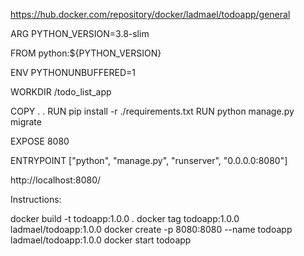 https://hub.docker.com/repository/docker/ladmael/todoapp/general

ARG PYTHON_VERSION=3.8-slim

FROM python:${PYTHON_VERSION}

ENV PYTHONUNBUFFERED=1

WORKDIR /todo_list_app

COPY . .
RUN pip install -r ./requirements.txt
RUN python manage.py migrate

EXPOSE 8080

ENTRYPOINT ["python", "manage.py", "runserver", "0.0.0.0:8080"]

http://localhost:8080/


Instructions:

docker build -t todoapp:1.0.0 .
docker tag todoapp:1.0.0 ladmael/todoapp:1.0.0
docker create -p 8080:8080 --name todoapp ladmael/todoapp:1.0.0
docker start todoapp